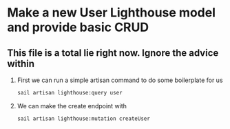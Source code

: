 # Make a new User Lighthouse model and provide basic CRUD

## This file is a total lie right now. Ignore the advice within

1. First we can run a simple artisan command to do some boilerplate for us

    ```bash
    sail artisan lighthouse:query user
    ```

1. We can make the create endpoint with

    ```bash
    sail artisan lighthouse:mutation createUser
    ```
